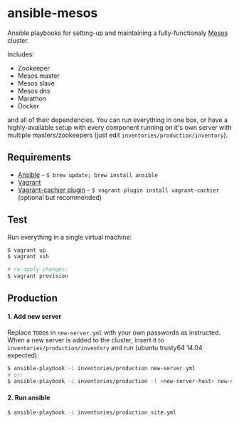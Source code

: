 # ansible-mesos

Ansible playbooks for setting-up and maintaining a fully-functionaly [Mesos](http://mesos.apache.org/) cluster.

Includes:

* Zookeeper
* Mesos master
* Mesos slave
* Mesos dns
* Marathon
* Docker

and all of their dependencies. You can run everything in one box, or have a highly-available setup with every component running on it's own server with multiple masters/zookeepers (just edit `inventories/production/inventory`).

## Requirements

* [Ansible](http://www.ansible.com/) – `$ brew update; brew install ansible`
* [Vagrant](https://www.vagrantup.com/)
* [Vagrant-cachier plugin](https://github.com/fgrehm/vagrant-cachier) – `$ vagrant plugin install vagrant-cachier` (optional but recommended)

## Test

Run everything in a single virtual machine:

```bash
$ vagrant up
$ vagrant ssh

# re-apply changes:
$ vagrant provision
```

## Production

#### 1. Add new server

Replace `TODO`s in `new-server.yml` with your own passwords as instructed. When a new server is added to the cluster, insert it to `inventories/production/inventory` and run (ubuntu trusty64 14.04 expected):

```bash
$ ansible-playbook -i inventories/production new-server.yml                       # configure all servers
# or:
$ ansible-playbook -i inventories/production -l <new-server-host> new-server.yml  # configure single server
```

#### 2. Run ansible

```bash
$ ansible-playbook -i inventories/production site.yml
```
